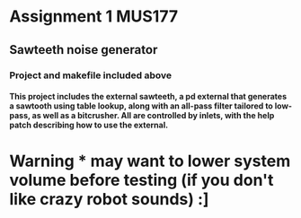 # Assignment 1 MUS177

## Sawteeth noise generator

### Project and makefile included above

#### This project includes the external sawteeth, a pd external that generates a sawtooth using table lookup, along with an all-pass filter tailored to low-pass, as well as a bitcrusher. All are controlled by inlets, with the help patch describing how to use the external.


# Warning * may want to lower system volume before testing (if you don't like crazy robot sounds) :]